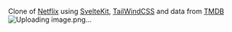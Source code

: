 Clone of [Netflix](https://www.netflix.com/au/) using [SvelteKit](https://svelte.dev/), [TailWindCSS](https://tailwindcss.com/) and data from [TMDB](https://www.themoviedb.org/)
![Uploading image.png…]()
